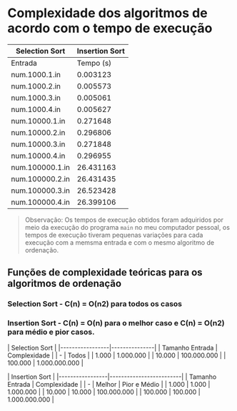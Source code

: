 # Complexidade dos algoritmos de acordo com o tempo de execução

|       Selection Sort        |       Insertion Sort        |
|-----------------------------|-----------------------------|
|     Entrada     | Tempo (s) |     Entrada     | Tempo (s) |
| num.1000.1.in   |  0.003123 | num.1000.1.in   |  0.007181 |
| num.1000.2.in   |  0.005573 | num.1000.2.in   |  0.006574 |
| num.1000.3.in   |  0.005061 | num.1000.3.in   |  0.006108 |
| num.1000.4.in   |  0.005627 | num.1000.4.in   |  0.007332 |
| num.10000.1.in  |  0.271648 | num.10000.1.in  |  0.355231 |
| num.10000.2.in  |  0.296806 | num.10000.2.in  |  0.353031 |
| num.10000.3.in  |  0.271848 | num.10000.3.in  |  0.383003 |
| num.10000.4.in  |  0.296955 | num.10000.4.in  |  0.366636 |
| num.100000.1.in | 26.431163 | num.100000.1.in | 34.498979 |
| num.100000.2.in | 26.431435 | num.100000.2.in | 34.509247 |
| num.100000.3.in | 26.523428 | num.100000.3.in | 34.521854 |
| num.100000.4.in | 26.399106 | num.100000.4.in | 34.610037 |

  > Observação:
  > Os tempos de execução obtidos foram adquiridos por meio da execução do programa `main` no meu computador pessoal, os tempos de execução tiveram pequenas variações para cada execução com a memsma entrada e com o mesmo algoritmo de ordenação.

## Funções de complexidade teóricas para os algoritmos de ordenação

### Selection Sort - C(n) = O(n2) para todos os casos
### Insertion Sort - C(n) = O(n) para o melhor caso e C(n) = O(n2) para médio e pior casos.

|         Selection Sort          |
|-----------------|---------------|
| Tamanho Entrada | Complexidade  |
| -               | Todos         |
| 1.000           | 1.000.000     |
| 10.000          | 100.000.000   |
| 100.000         | 1.000.000.000 |

|              Insertion Sort               |
|-----------------|-------------------------|
| Tamanho Entrada | Complexidade            |
| -               | Melhor  | Pior e Médio  |
| 1.000           | 1.000   | 1.000.000     |
| 10.000          | 10.000  | 100.000.000   |
| 100.000         | 100.000 | 1.000.000.000 |
